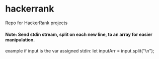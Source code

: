 # hackerrank
Repo for HackerRank projects

#### Note: Send stdin stream, split on each new line, to an array for easier manipulation.
example if input is the var assigned stdin:
let inputArr = input.split("\n");
